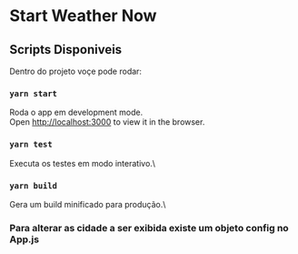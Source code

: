 # Start Weather Now

## Scripts Disponiveis

Dentro do projeto voçe pode rodar:

### `yarn start`

Roda o app em development mode.\
Open [http://localhost:3000](http://localhost:3000) to view it in the browser.

### `yarn test`

Executa os testes em modo interativo.\

### `yarn build`

Gera um build minificado para produção.\

### Para alterar as cidade a ser exibida existe um objeto config no App.js
